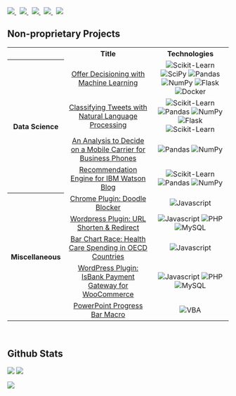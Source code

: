 <!--
    Shields: https://shields.io/
    Icons:   https://simpleicons.org/
-->

<a href="https://cacarer.com">
<img src="https://img.shields.io/badge/-cacarer.com-yellowgreen?style=flat-square&logo=Google%20Chrome&logoColor=white">
</a>
&nbsp;
<a href="https://www.linkedin.com/in/cansinacarer/">
<img src="https://img.shields.io/badge/-Linkedin-blue?style=flat-square&logo=linkedin">
</a>
&nbsp;
<a href="mailto:cansinacarer+github@gmail.com">
<img src="https://img.shields.io/badge/-Email-red?style=flat-square&logo=gmail&logoColor=white">
</a>
&nbsp;
<a href="#">
<img src="https://img.shields.io/badge/-Montreal-blueviolet?style=flat-square&logo=Google%20Maps&logoColor=white">
</a>
&nbsp;
<a href="#">
<img src="https://komarev.com/ghpvc/?username=cansinacarer&label=Visitors&color=0e75b6&style=flat" />
</a>

<br/>

## Non-proprietary Projects

<table style="text-align: center;">
    <tr>
        <th></th>
        <th>Title</th>
        <th>Technologies</th>
    </tr>
    <tr>
        <th rowspan="5">Data Science</th>
    </tr>
    <tr>
        <td>
            <a href="https://github.com/cansinacarer/Offer-Decisioning-with-Machine-Learning">Offer Decisioning with Machine Learning</a>
        </td>
        <td>
            <img src="https://shields.io/badge/-scikit learn-black?style=flat-square&logo=scikit-learn" alt="Scikit-Learn" />
            <img src="https://img.shields.io/badge/SciPy-black?style=flat-square&logo=scipy" alt="SciPy" />
            <img src="https://img.shields.io/badge/Pandas-black?style=flat-square&logo=pandas" alt="Pandas" />
            <img src="https://img.shields.io/badge/NumPy-black?style=flat-square&logo=numpy" alt="NumPy" />
            <img src="https://shields.io/badge/-Flask-black?style=flat-square&logo=Flask" alt="Flask" />
            <img src="https://shields.io/badge/-CD%20with%20Docker-black?style=flat-square&logo=Docker" alt="Docker" />
        </td>
    </tr>
    <tr>
        <td>
            <a href="https://github.com/cansinacarer/Classifying-Messages-with-NLP">Classifying Tweets with Natural Language Processing</a>
        </td>
        <td>
            <img src="https://shields.io/badge/-scikit learn-black?style=flat-square&logo=scikit-learn" alt="Scikit-Learn" />
            <img src="https://img.shields.io/badge/Pandas-black?style=flat-square&logo=pandas" alt="Pandas" />
            <img src="https://img.shields.io/badge/NumPy-black?style=flat-square&logo=numpy" alt="NumPy" />
            <img src="https://shields.io/badge/-Flask-black?style=flat-square&logo=Flask" alt="Flask" />
            <img src="https://shields.io/badge/-NLTK-black?style=flat-square" alt="Scikit-Learn" />
        </td>
    </tr>
    <tr>
        <td>
            <a href="https://github.com/cansinacarer/Choosing-a-Mobile-Carrier-for-Business-Phones">An Analysis to Decide on a Mobile Carrier for Business Phones</a>
        </td>
        <td>
            <img src="https://img.shields.io/badge/Pandas-black?style=flat-square&logo=pandas" alt="Pandas" />
            <img src="https://img.shields.io/badge/NumPy-black?style=flat-square&logo=numpy" alt="NumPy" />
        </td>
    </tr>
    <tr>
        <td>
            <a href="https://github.com/cansinacarer/Recommendations-with-IBM-Watson-Studio-Platform">Recommendation Engine for IBM Watson Blog
            </a>
        </td>
        <td>
            <img src="https://shields.io/badge/-scikit learn-black?style=flat-square&logo=scikit-learn" alt="Scikit-Learn" />
            <img src="https://img.shields.io/badge/Pandas-black?style=flat-square&logo=pandas" alt="Pandas" />
            <img src="https://img.shields.io/badge/NumPy-black?style=flat-square&logo=numpy" alt="NumPy" />
        </td>
    </tr>
    <tr>
        <th rowspan="6">Miscellaneous</th>
    </tr>
    <tr>
        <td>
            <a href="https://github.com/cansinacarer/Doodle-Blocker-for-Google">Chrome Plugin: Doodle Blocker
            </a>
        </td>
        <td>
            <img src="https://img.shields.io/badge/JavaScript-black?style=flat-square&logo=JavaScript" alt="Javascript" />
        </td>
    </tr>
    <tr>
        <td>
            <a href="https://github.com/cansinacarer/CCA-URL-Shorten-Redirect">Wordpress Plugin: URL Shorten & Redirect
            </a>
        </td>
        <td>
            <img src="https://img.shields.io/badge/JavaScript-black?style=flat-square&logo=JavaScript" alt="Javascript" />
            <img src="https://img.shields.io/badge/PHP-black?style=flat-square&logo=PHP" alt="PHP" />
            <img src="https://img.shields.io/badge/MySQL-black?style=flat-square&logo=MySQL" alt="MySQL" />
        </td>
    </tr>
    <tr>
        <td>
            <a href="https://github.com/cansinacarer/Bar-Chart-Race">Bar Chart Race: Health Care Spending in OECD Countries
            </a>
        </td>
        <td>
            <img src="https://img.shields.io/badge/JavaScript-black?style=flat-square&logo=JavaScript" alt="Javascript" />
        </td>
    </tr>
    <tr>
        <td>
            <a href="https://github.com/cansinacarer/IsBank-VPOS-Gateway-for-WooCommerce">WordPress Plugin: IsBank Payment Gateway for WooCommerce
            </a>
        </td>
        <td>
            <img src="https://img.shields.io/badge/JavaScript-black?style=flat-square&logo=JavaScript" alt="Javascript" />
            <img src="https://img.shields.io/badge/PHP-black?style=flat-square&logo=PHP" alt="PHP" />
            <img src="https://img.shields.io/badge/MySQL-black?style=flat-square&logo=MySQL" alt="MySQL" />
        </td>
    </tr>
    <tr>
        <td>
            <a href="https://github.com/cansinacarer/PowerPoint-Progress-Bar-Macro">PowerPoint Progress Bar Macro
            </a>
        </td>
        <td>
            <img src="https://img.shields.io/badge/VBA-black?style=flat-square&logo=Microsoft%20PowerPoint" alt="VBA" />
        </td>
    </tr>
</table>

<br />

## Github Stats

![](http://github-profile-summary-cards.vercel.app/api/cards/repos-per-language?username=cansinacarer&theme=dracula)
![](http://github-profile-summary-cards.vercel.app/api/cards/most-commit-language?username=cansinacarer&theme=dracula)

![](http://github-profile-summary-cards.vercel.app/api/cards/profile-details?username=cansinacarer&theme=dracula)
